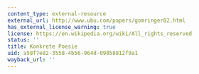 ```yaml
---
content_type: external-resource
external_url: http://www.ubu.com/papers/gomringer02.html
has_external_license_warning: true
license: https://en.wikipedia.org/wiki/All_rights_reserved
status: ''
title: Konkrete Poesie
uid: a58f7e82-3558-4b56-964d-09858812f9a1
wayback_url: ''
---
```

